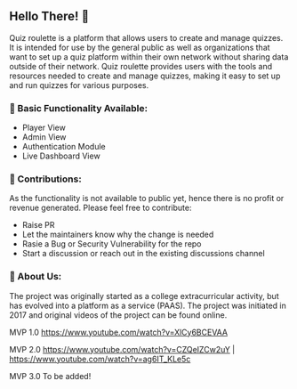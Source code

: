 ## Hello There! 👋

Quiz roulette is a platform that allows users to create and manage quizzes. It is intended for use by the general public as well as organizations that want to set up a quiz platform within their own network without sharing data outside of their network. Quiz roulette provides users with the tools and resources needed to create and manage quizzes, making it easy to set up and run quizzes for various purposes.

### 🧙 Basic Functionality Available:
- Player View
- Admin View
- Authentication Module
- Live Dashboard View

### 🌈 Contributions:
As the functionality is not available to public yet, hence there is no profit or revenue generated. Please feel free to contribute:
- Raise PR
- Let the maintainers know why the change is needed
- Rasie a Bug or Security Vulnerability for the repo
- Start a discussion or reach out in the existing discussions channel

### 🙋‍ About Us:
The project was originally started as a college extracurricular activity, but has evolved into a platform as a service (PAAS). The project was initiated in 2017 and original videos of the project can be found online.

MVP 1.0 https://www.youtube.com/watch?v=XlCy6BCEVAA

MVP 2.0 https://www.youtube.com/watch?v=CZQeIZCw2uY | https://www.youtube.com/watch?v=ag6IT_KLe5c

MVP 3.0 To be added!

<!-- 
**Here are some ideas to get you started:**

🙋‍♀️ A short introduction - what is your organization all about?
🌈 Contribution guidelines - how can the community get involved?
👩‍💻 Useful resources - where can the community find your docs? Is there anything else the community should know?
🍿 Fun facts - what does your team eat for breakfast?
🧙 Remember, you can do mighty things with the power of [Markdown](https://docs.github.com/github/writing-on-github/getting-started-with-writing-and-formatting-on-github/basic-writing-and-formatting-syntax)
-->
